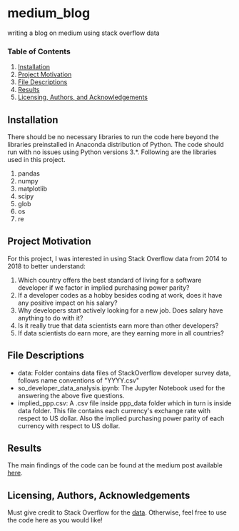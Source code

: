 # medium_blog
writing a blog on medium using stack overflow data

### Table of Contents

1. [Installation](#installation)
2. [Project Motivation](#motivation)
3. [File Descriptions](#files)
4. [Results](#results)
5. [Licensing, Authors, and Acknowledgements](#licensing)

## Installation <a name="installation"></a>

There should be no necessary libraries to run the code here beyond the libraries preinstalled in Anaconda distribution of Python.  The code should run with no issues using Python versions 3.*. Following are the libraries used in this project.

1. pandas
2. numpy
3. matplotlib
4. scipy
5. glob
6. os
7. re



## Project Motivation<a name="motivation"></a>

For this project, I was interested in using Stack Overflow data from 2014 to 2018 to better understand:

1. Which country offers the best standard of living for a software developer if we factor in implied purchasing power parity?
2. If a developer codes as a hobby besides coding at work, does it have any positive impact on his salary?
3. Why developers start actively looking for a new job. Does salary have anything to do with it?
4. Is it really true that data scientists earn more than other developers?
5. If data scientists do earn more, are they earning more in all countries?


## File Descriptions <a name="files"></a>

* data: Folder contains data files of StackOverflow developer survey data, follows name conventions of "YYYY.csv"
* so_developer_data_analysis.ipynb: The Jupyter Notebook used for the answering the above five questions.
* implied_ppp.csv: A .csv file inside ppp_data folder which in turn is inside data folder. This file contains each currency's exchange
rate with respect to US dollar. Also the implied purchasing power parity of each currency with respect to US dollar.

## Results<a name="results"></a>

The main findings of the code can be found at the medium post available [here]().

## Licensing, Authors, Acknowledgements<a name="licensing"></a>

Must give credit to Stack Overflow for the [data](https://insights.stackoverflow.com/survey). Otherwise, feel free to use the code here as you would like!
